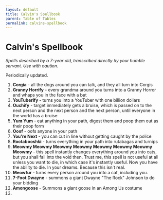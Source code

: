 ```yaml
---
layout: default
title: Calvin's Spellbook
parent: Table of Tables
permalink: calvins-spellbook
---
```


# Calvin's Spellbook

*Spells described by a 7-year old, transcribed directly by your humble servant. Use with caution.*

Periodically updated.

1. **Corgia** - all the dogs around you can talk, and they all turn into Corgis
2. **Granny Horrify** - every grandma around you turns into a Granny Horror and whaps you in the face with a bat
3. **YouTuberify** - turns you into a YouTuber with one billion dollars
4. **Ouchify** - target immediately gets a bruise, which is passed on to the next person and the next person and the next person, until everyone in the world has a bruise
5. **Yum Yum** - eat anything in your path, digest them and poop them out as their poop form 
6. **Ooof** - oofs anyone in your path
7. **You're Next** - you can cut in line without getting caught by the police
8. **Rootabooshki** - turns everything in your path into rutabagas and turnips
9. **Meowmy Meowmy Meowmy Meowmy Meowmy Meowmy Meowmy Meowmy** - this spell instantly changes everything around you into cats, but you shall fall into the void then. Trust me, this spell is not useful at all unless you want to die, in which case it's instantly useful. Now you have the ability to die. In your dreams. Because this isn't real.
10. **Meowfur** - turns every person around you into a cat, including you.
10. **7-Foot Dwayne** - summons a giant Dwayne "The Rock" Johnson to do your bidding
10. **Amongoose** - Summons a giant goose in an Among Us costume
10. 


